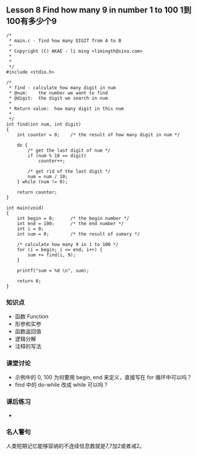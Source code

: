﻿## Lesson 8 Find how many 9 in number 1 to 100 1到100有多少个9
	/*
	 * main.c - find how many DIGIT from A to B
	 *
	 * Copyright (C) AKAE - li ming <limingth@sina.com>
	 *
	 * 
	 */
	#include <stdio.h>

	/*
	 * find - calculate how many digit in num
	 * @num:	the number we want to find
	 * @digit:	the digit we search in num
	 *
	 * Return value:  how many digit in this num
	 *
	 */
	int find(int num, int digit)
	{
		int counter = 0;	/* the result of how many digit in num */

		do {
			/* get the last digit of num */
			if (num % 10 == digit)
				counter++;

			/* get rid of the last digit */
			num = num / 10;
		} while (num != 0);

		return counter;
	}

	int main(void)
	{
		int begin = 0;		/* the begin number */
		int end = 100;		/* the end number */
		int i = 0;
		int sum = 0;		/* the result of sumary */

		/* calculate how many 9 in 1 to 100 */
		for (i = begin; i <= end; i++) {
			sum += find(i, 9);
		}

		printf("sum = %d \n", sum);

		return 0;
	}
	
### 知识点
* 函数 Function
* 形参和实参
* 函数返回值
* 逻辑分解
* 注释的写法

### 课堂讨论
* 示例中的 0, 100 为何要用 begin, end 来定义，直接写在 for 循环中可以吗？
* find 中的 do-while 改成 while 可以吗？

### 课后练习
* 

### 名人警句
人类短期记忆能够容纳的不连续信息数就是7,7加2或者减2。
